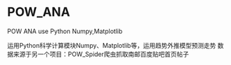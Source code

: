 POW_ANA
=======

POW ANA use Python Numpy,Matplotlib

运用Python科学计算模块Numpy、Matplotlib等，运用趋势外推模型预测走势
数据来源于另一个项目：POW_Spider爬虫抓取南邮百度贴吧首页帖子
